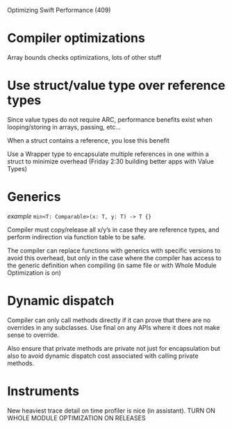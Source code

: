 Optimizing Swift Performance (409)

# Compiler optimizations
Array bounds checks optimizations, lots of other stuff

# Use struct/value type over reference types
Since value types do not require ARC, performance benefits exist when looping/storing in arrays, passing, etc…

When a struct contains a reference, you lose this benefit

Use a Wrapper type to encapsulate multiple references in one within a struct to minimize overhead (Friday 2:30 building better apps with Value Types)

# Generics
*example* `min<T: Comparable>(x: T, y: T) -> T {}`

Compiler must copy/release all x/y’s in case they are reference types, and perform indirection via function table to be safe. 

The compiler can replace functions with generics with specific versions to avoid this overhead, but only in the case where the compiler has access to the generic definition when compiling (in same file or with Whole Module Optimization is on)

# Dynamic dispatch
Compiler can only call methods directly if it can prove that there are no overrides in any subclasses. Use final on any APIs where it does not make sense to override.

Also ensure that private methods are private not just for encapsulation but also to avoid dynamic dispatch cost associated with calling private methods.

# Instruments
New heaviest trace detail on time profiler is nice (in assistant). TURN ON WHOLE MODULE OPTIMIZATION ON RELEASES


